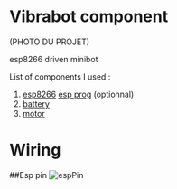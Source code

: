 # Vibrabot component
(PHOTO DU PROJET)

esp8266 driven minibot

List of components I used :
1. [esp8266](https://www.gotronic.fr/art-module-esp8266-25664.htm#complte_desc)
   [esp prog](https://www.gotronic.fr/art-module-de-programmation-pour-esp8266-26573.htm) (optionnal)
2. [battery](https://www.gotronic.fr/art-accu-li-ion-3-7-v-250-mah-pr382527-30027.htm)
3. [motor](https://www.gotronic.fr/cat-moteurs-cc-1089.htm)


# Wiring

##Esp pin
![espPin](https://simple-circuit.com/wp-content/uploads/2018/06/esp-01-led-blink-circuit.png)
